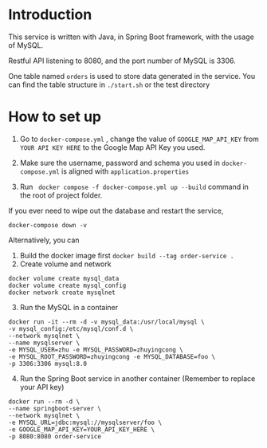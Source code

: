 # Introduction
This service is written with Java, in Spring Boot framework, with the usage of MySQL.

Restful API listening to 8080, and the port number of MySQL is 3306.

One table named `orders` is used to store data generated in the service. You can find the table structure in `./start.sh` or the test directory

# How to set up

1. Go to  `docker-compose.yml` , change the value of `GOOGLE_MAP_API_KEY` from `YOUR API KEY HERE` to the Google Map API Key you used.

2. Make sure the username, password and schema you used in `docker-compose.yml` is aligned with `application.properties`

3. Run ` docker compose -f docker-compose.yml up --build` command in the root of project folder.

If you ever need to wipe out the database and restart the service,
```shell
docker-compose down -v
```

Alternatively, you can
1. Build the docker image first `docker build --tag order-service .`
2. Create volume and network
```shell
docker volume create mysql_data
docker volume create mysql_config
docker network create mysqlnet
```
3. Run the MySQL in a container
```shell
docker run -it --rm -d -v mysql_data:/usr/local/mysql \
-v mysql_config:/etc/mysql/conf.d \
--network mysqlnet \
--name mysqlserver \
-e MYSQL_USER=zhu -e MYSQL_PASSWORD=zhuyingcong \
-e MYSQL_ROOT_PASSWORD=zhuyingcong -e MYSQL_DATABASE=foo \
-p 3306:3306 mysql:8.0
```
4. Run the Spring Boot service in another container (Remember to replace your API key)
```shell
docker run --rm -d \
--name springboot-server \
--network mysqlnet \
-e MYSQL_URL=jdbc:mysql://mysqlserver/foo \
-e GOOGLE_MAP_API_KEY=YOUR_API_KEY_HERE \
-p 8080:8080 order-service
```
